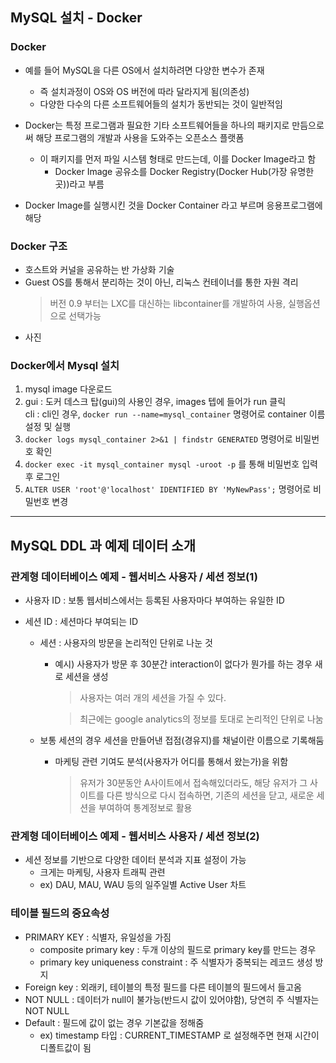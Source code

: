 ## MySQL 설치 - Docker

### Docker

- 예를 들어 MySQL을 다른 OS에서 설치하려면 다양한 변수가 존재

  - 즉 설치과정이 OS와 OS 버전에 따라 달라지게 됨(의존성)
  - 다양한 다수의 다른 소프트웨어들의 설치가 동반되는 것이 일반적임

- Docker는 특정 프로그램과 필요한 기타 소프트웨어들을 하나의 패키지로 만듬으로써 해당 프로그램의 개발과 사용을 도와주는 오픈소스 플랫폼
  - 이 패키지를 먼저 파일 시스템 형태로 만드는데, 이를 Docker Image라고 함
    - Docker Image 공유소를 Docker Registry(Docker Hub(가장 유명한 곳))라고 부름
- Docker Image를 실행시킨 것을 Docker Container 라고 부르며 응용프로그램에 해당

### Docker 구조

- 호스트와 커널을 공유하는 반 가상화 기술
- Guest OS를 통해서 분리하는 것이 아닌, 리눅스 컨테이너를 통한 자원 격리
  > 버전 0.9 부터는 LXC를 대신하는 libcontainer를 개발하여 사용, 실행옵션으로 선택가능
- 사진

### Docker에서 Mysql 설치

1. mysql image 다운로드
2. gui : 도커 데스크 탑(gui)의 사용인 경우, images 텝에 들어가 run 클릭  
    cli : cli인 경우, `docker run --name=mysql_container` 명령어로 container 이름 설정 및 실행
3. `docker logs mysql_container 2>&1 | findstr GENERATED` 명령어로 비밀번호 확인
4. `docker exec -it mysql_container mysql -uroot -p` 를 통해 비밀번호 입력 후 로그인
5. `ALTER USER 'root'@'localhost' IDENTIFIED BY 'MyNewPass';` 명령어로 비밀번호 변경

---

## MySQL DDL 과 예제 데이터 소개

### 관계형 데이터베이스 예제 - 웹서비스 사용자 / 세션 정보(1)

- 사용자 ID : 보통 웹서비스에서는 등록된 사용자마다 부여하는 유일한 ID
- 세션 ID : 세션마다 부여되는 ID

  - 세션 : 사용자의 방문을 논리적인 단위로 나눈 것

    - 예시) 사용자가 방문 후 30분간 interaction이 없다가 뭔가를 하는 경우 새로
      세션을 생성

      > 사용자는 여러 개의 세션을 가질 수 있다.

      > 최근에는 google analytics의 정보를 토대로 논리적인 단위로 나눔

  - 보통 세션의 경우 세션을 만들어낸 접점(경유지)를 채널이란 이름으로 기록해둠
    - 마케팅 관련 기여도 분석(사용자가 어디를 통해서 왔는가)을 위함
      > 유저가 30분동안 A사이트에서 접속해있더라도, 해당 유저가 그 사이트를 다른 방식으로 다시 접속하면, 기존의 세션을 닫고, 새로운 세션을 부여하여 통계정보로 활용

### 관계형 데이터베이스 예제 - 웹서비스 사용자 / 세션 정보(2)

- 세션 정보를 기반으로 다양한 데이터 분석과 지표 설정이 가능
  - 크게는 마케팅, 사용자 트래픽 관련
  - ex) DAU, MAU, WAU 등의 일주일별 Active User 차트

### 테이블 필드의 중요속성

- PRIMARY KEY : 식별자, 유일성을 가짐
  - composite primary key : 두개 이상의 필드로 primary key를 만드는 경우
  - primary key uniqueness constraint : 주 식별자가 중복되는 레코드 생성 방지
- Foreign key : 외래키, 테이블의 특정 필드를 다른 테이블의 필드에서 들고옴
- NOT NULL : 데이터가 null이 불가능(반드시 값이 있어야함), 당연히 주 식별자는 NOT NULL
- Default : 필드에 값이 없는 경우 기본값을 정해줌
  - ex) timestamp 타입 : CURRENT_TIMESTAMP 로 설정해주면 현재 시간이 디폴트값이 됨
